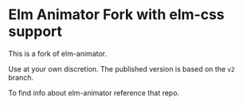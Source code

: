 # Elm Animator Fork with elm-css support

This is a fork of elm-animator.

Use at your own discretion. The published version is based on the `v2` branch.

To find info about elm-animator reference that repo.
